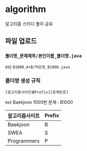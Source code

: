 # algorithm
알고리즘 스터디 풀이 공유

## 파일 업로드 
###  ```폴더명_문제제목/본인이름_폴더명.java```
ex) ```B1000_A+B/박은정_B1000.java```

### 폴더명 생성 규칙
```text
[알고리즘사이트별Prefix][문제번호]
```
ex) Baekjoon 1000번 문제 : B1000

|알고리즘사이트|Prefix|
|------|---|
|Baekjoon|B|
|SWEA|S|
|Programmers|P|
